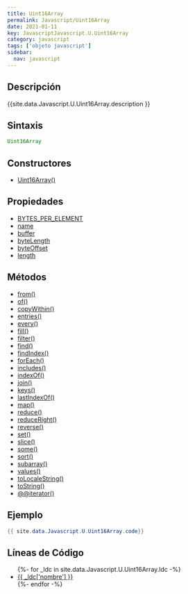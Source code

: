 ```yaml
---
title: Uint16Array
permalink: Javascript/Uint16Array
date: 2021-01-11
key: JavascriptJavascript.U.Uint16Array
category: javascript
tags: ['objeto javascript']
sidebar: 
  nav: javascript
---
```


## Descripción
{{site.data.Javascript.U.Uint16Array.description }}

## Sintaxis
~~~javascript
Uint16Array
~~~

## Constructores
* [Uint16Array()](/javascript/Uint16Array/Uint16Array/)

## Propiedades
* [BYTES_PER_ELEMENT](/javascript/Uint16Array/BYTES_PER_ELEMENT)
* [name](/javascript/Uint16Array/name)
* [buffer](/javascript/Uint16Array/buffer)
* [byteLength](/javascript/Uint16Array/byteLength)
* [byteOffset](/javascript/Uint16Array/byteOffset)
* [length](/javascript/Uint16Array/length)

## Métodos
* [from()](/javascript/Uint16Array/from)
* [of()](/javascript/Uint16Array/of)
* [copyWithin()](/javascript/Uint16Array/copyWithin)
* [entries()](/javascript/Uint16Array/entries)
* [every()](/javascript/Uint16Array/every)
* [fill()](/javascript/Uint16Array/fill)
* [filter()](/javascript/Uint16Array/filter)
* [find()](/javascript/Uint16Array/find)
* [findIndex()](/javascript/Uint16Array/findIndex)
* [forEach()](/javascript/Uint16Array/forEach)
* [includes()](/javascript/Uint16Array/includes)
* [indexOf()](/javascript/Uint16Array/indexOf)
* [join()](/javascript/Uint16Array/join)
* [keys()](/javascript/Uint16Array/keys)
* [lastIndexOf()](/javascript/Uint16Array/lastIndexOf)
* [map()](/javascript/Uint16Array/map)
* [reduce()](/javascript/Uint16Array/reduce)
* [reduceRight()](/javascript/Uint16Array/reduceRight)
* [reverse()](/javascript/Uint16Array/reverse)
* [set()](/javascript/Uint16Array/set)
* [slice()](/javascript/Uint16Array/slice)
* [some()](/javascript/Uint16Array/some)
* [sort()](/javascript/Uint16Array/sort)
* [subarray()](/javascript/Uint16Array/subarray)
* [values()](/javascript/Uint16Array/values)
* [toLocaleString()](/javascript/Uint16Array/toLocaleString)
* [toString()](/javascript/Uint16Array/toString)
* [@@iterator()](/javascript/Uint16Array/@@iterator)

## Ejemplo
~~~java
{{ site.data.Javascript.U.Uint16Array.code}}
~~~

## Líneas de Código
<ul>
{%- for _ldc in site.data.Javascript.U.Uint16Array.ldc -%}
   <li>
       <a href="{{_ldc['url'] }}">{{ _ldc['nombre'] }}</a>
   </li>
{%- endfor -%}
</ul>

